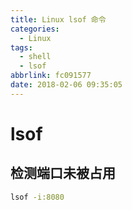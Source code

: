 ```yaml
---
title: Linux lsof 命令
categories:
  - Linux
tags:
  - shell
  - lsof
abbrlink: fc091577
date: 2018-02-06 09:35:05
---
```


# lsof
## 检测端口未被占用
```bash
lsof -i:8080
```

